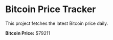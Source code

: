# Bitcoin Price Tracker

This project fetches the latest Bitcoin price daily.

**Bitcoin Price:** $79211
